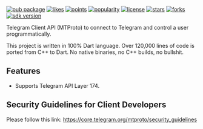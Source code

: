 [![pub package](https://img.shields.io/pub/v/t)](https://pub.dev/packages/t)
[![likes](https://img.shields.io/pub/likes/t)](https://pub.dev/packages/t/score)
[![points](https://img.shields.io/pub/points/t)](https://pub.dev/packages/t/score)
[![popularity](https://img.shields.io/pub/popularity/t)](https://pub.dev/packages/t/score)
[![license](https://img.shields.io/github/license/xclud/dart-telegram-schema)](https://pub.dev/packages/t)
[![stars](https://img.shields.io/github/stars/xclud/dart-telegram-schema)](https://github.com/xclud/dart-telegram-schema/stargazers)
[![forks](https://img.shields.io/github/forks/xclud/dart-telegram-schema)](https://github.com/xclud/dart-telegram-schema/network/members)
[![sdk version](https://badgen.net/pub/sdk-version/t)](https://pub.dev/packages/t)


Telegram Client API (MTProto) to connect to Telegram and control a user programmatically.

This project is written in 100% Dart language. Over 120,000 lines of code is ported from C++ to Dart. No native binaries, no C++ builds, no bullshit.

## Features

* Supports Telegram API Layer 174.

## Security Guidelines for Client Developers

Please follow this link: https://core.telegram.org/mtproto/security_guidelines